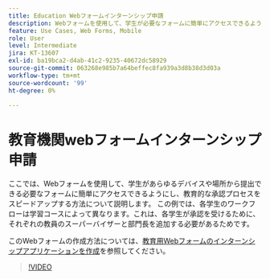 ```yaml
---
title: Education Webフォームインターンシップ申請
description: Webフォームを使用して、学生が必要なフォームに簡単にアクセスできるようにする方法を説明します
feature: Use Cases, Web Forms, Mobile
role: User
level: Intermediate
jira: KT-13607
exl-id: ba19bca2-d4ab-41c2-9235-40672dc58929
source-git-commit: 063268e985b7a64beffec8fa939a3d8b38d3d03a
workflow-type: tm+mt
source-wordcount: '99'
ht-degree: 0%

---
```


# 教育機関webフォームインターンシップ申請

ここでは、Webフォームを使用して、学生があらゆるデバイスや場所から提出できる必要なフォームに簡単にアクセスできるようにし、教育的な承認プロセスをスピードアップする方法について説明します。 この例では、各学生のワークフローは学習コースによって異なります。これは、各学生が承認を受けるために、それぞれの教員のスーパーバイザーと部門長を追加する必要があるためです。

このWebフォームの作成方法については、[教育用Webフォームのインターンシップアプリケーションを作成](usecase-edu-intern-create.md)を参照してください。

>[!VIDEO](https://video.tv.adobe.com/v/3430542?quality=12&learn=on&hidetitle=true&captions=jpn)
